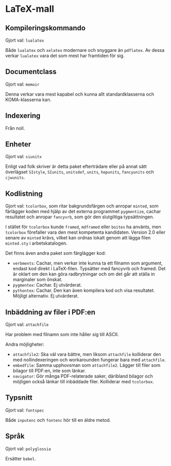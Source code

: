 LaTeX-mall
=============

Kompileringskommando
--

Gjort val: `lualatex`

Både `lualatex` och `xelatex` modernare och snyggare än `pdflatex`. Av dessa verkar `lualatex` vara det som mest har framtiden för sig.

Documentclass
--

Gjort val: `memoir`

Denna verkar vara mest kapabel och kunna allt standardklasserna och KOMA-klasserna kan.

Indexering
--

Från noll.

Enheter
--

Gjort val: `siunitx`

Enligt vad folk skriver är detta paket efterträdare eller på annat sätt överlägset `SIstyle`, `SIunits`, `unitsdef`, `units`, `hepunits`, `fancyunits` och `cjwunits`.

Kodlistning
--

Gjort val: `tcolorbox`, som ritar bakgrundsfärgen och anropar `minted`, som färlägger koden med hjälp av det externa programmet `pygmentize`, cachar resultatet och anropar `fancyvrb`, som gör den slutgiltiga typsättningen.

I stället för `tcolorbox` kunde `framed`, `mdframed` eller `boites` ha använts, men `tcolorbox` förefaller vara den mest kompetenta kandidaten. Version 2.0 eller senare av `minted` krävs, vilket kan ordnas lokalt genom att lägga filen `minted.sty` i arbetskatalogen.

Det finns även andra paket som färglägger kod:
* `verbments`: Cachar, men verkar inte kunna ta ett filnamn som argument, endast kod direkt i LaTeX-filen. Typsätter med fancyvrb och framed. Det är oklart om den kan göra radbrytningar och om det går att ställa in marginaler som önskat.
* `pygmentex`: Cachar. Ej utvärderat.
* `pythontex`: Cachar. Den kan även kompilera kod och visa resultatet. Möjligt alternativ. Ej utvärderat.

Inbäddning av filer i PDF:en
--

Gjort val: `attachfile`

Har problem med filnamn som inte håller sig till ASCII.

Andra möjligheter:
* `attachfile2`: Ska väl vara bättre, men liksom `attachfile` kolliderar den med nollindexeringen och workarounden fungerar bara med `attachfile`.
* `embedfile`: Samma upphovsman som `attachfile2`. Lägger till filer som bilagor till PDF:en, inte som länkar.
* `navigator`: Gör många PDF-relaterade saker, däribland bilagor och möjligen också länkar till inbäddade filer. Kolliderar med `tcolorbox`.

Typsnitt
--

Gjort val: `fontspec`

Både `inputenc` och `fontenc` hör till en äldre metod.

Språk
--

Gjort val: `polyglossia`

Ersätter `babel`.
